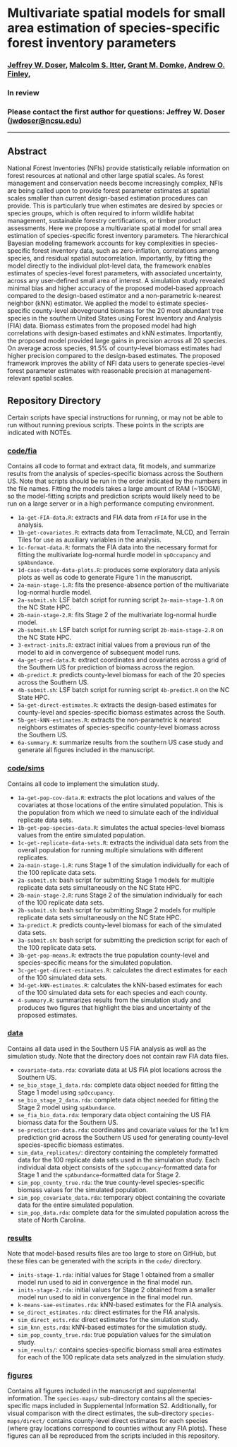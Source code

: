 # Multivariate spatial models for small area estimation of species-specific forest inventory parameters 

### [Jeffrey W. Doser](https://www.doserlab.com/), [Malcolm S. Itter](https://www.mitter-forestecology.com/), [Grant M. Domke](https://scholar.google.com/citations?user=6ke2YZ4AAAAJ&hl=en), [Andrew O. Finley](https://www.finley-lab.com/), 

### In review 

### Please contact the first author for questions: Jeffrey W. Doser (jwdoser@ncsu.edu)

---------------------------------

## Abstract

National Forest Inventories (NFIs) provide statistically reliable information on forest resources at national and other large spatial scales. As forest management and conservation needs become increasingly complex, NFIs are being called upon to provide forest parameter estimates at spatial scales smaller than current design-based estimation procedures can provide. This is particularly true when estimates are desired by species or species groups, which is often required to inform wildlife habitat management, sustainable forestry certifications, or timber product assessments. Here we propose a multivariate spatial model for small area estimation of species-specific forest inventory parameters. The hierarchical Bayesian modeling framework accounts for key complexities in species-specific forest inventory data, such as zero-inflation, correlations among species, and residual spatial autocorrelation. Importantly, by fitting the model directly to the individual plot-level data, the framework enables estimates of species-level forest parameters, with associated uncertainty, across any user-defined small area of interest. A simulation study revealed minimal bias and higher accuracy of the proposed model-based approach compared to the design-based estimator and a non-parametric k-nearest neighbor (kNN) estimator. We applied the model to estimate species-specific county-level aboveground biomass for the 20 most abundant tree species in the southern United States using Forest Inventory and Analysis (FIA) data. Biomass estimates from the proposed model had high correlations with design-based estimates and kNN estimates. Importantly, the proposed model provided large gains in precision across all 20 species. On average across species, 91.5\% of county-level biomass estimates had higher precision compared to the design-based estimates. The proposed framework improves the ability of NFI data users to generate species-level forest parameter estimates with reasonable precision at management-relevant spatial scales.  

## Repository Directory

Certain scripts have special instructions for running, or may not be able to run without running previous scripts. These points in the scripts are indicated with NOTEs.  

### [code/fia](./code/fia/)

Contains all code to format and extract data, fit models, and summarize results from the analysis of species-specific biomass across the Southern US. Note that scripts should be run in the order indicated by the numbers in the file names. Fitting the models takes a large amount of RAM (~150GM), so the model-fitting scripts and prediction scripts would likely need to be run on a large server or in a high performance computing environment.  

+ `1a-get-FIA-data.R`: extracts and FIA data from `rFIA` for use in the analysis. 
+ `1b-get-covariates.R`: extracts data from Terraclimate, NLCD, and Terrain Tiles for use as auxiliary variables in the analysis.
+ `1c-format-data.R`: formats the FIA data into the necessary format for fitting the multivariate log-normal hurdle model in `spOccupancy` and `spAbundance`.  
+ `1d-case-study-data-plots.R`: produces some exploratory data anlysis plots as well as code to generate Figure 1 in the manuscript. 
+ `2a-main-stage-1.R`: fits the presence-absence portion of the multivariate log-normal hurdle model. 
+ `2a-submit.sh`: LSF batch script for running script `2a-main-stage-1.R` on the NC State HPC. 
+ `2b-main-stage-2.R`: fits Stage 2 of the multivariate log-normal hurdle model. 
+ `2b-submit.sh`: LSF batch script for running script `2b-main-stage-2.R` on the NC State HPC.
+ `3-extract-inits.R`: extract initial values from a previous run of the model to aid in convergence of subsequent model runs. 
+ `4a-get-pred-data.R`: extract coordinates and covariates across a grid of the Southern US for prediction of biomass across the region.
+ `4b-predict.R`: predicts county-level biomass for each of the 20 species across the Southern US. 
+ `4b-submit.sh`: LSF batch script for running script `4b-predict.R` on the NC State HPC. 
+ `5a-get-direct-estimates.R`: extracts the design-based estimates for county-level and species-specific biomass estimates across the South. 
+ `5b-get-kNN-estimates.R`: extracts the non-parametric k nearest neighbors estimates of species-specific county-level biomass across the Southern US.  
+ `6a-summary.R`: summarize results from the southern US case study and generate all figures included in the manuscript.  

### [code/sims](./code/sims/)

Contains all code to implement the simulation study. 

+ `1a-get-pop-cov-data.R`: extracts the plot locations and values of the covariates at those locations of the entire simulated population. This is the population from which we need to simulate each of the individual replicate data sets.  
+ `1b-get-pop-species-data.R`: simulates the actual species-level biomass values from the entire simulated population. 
+ `1c-get-replicate-data-sets.R`: extracts the individual data sets from the overall population for running multiple simulations with different replicates. 
+ `2a-main-stage-1.R`: runs Stage 1 of the simulation individually for each of the 100 replicate data sets. 
+ `2a-submit.sh`: bash script for submitting Stage 1 models for multiple replicate data sets simultaneously on the NC State HPC. 
+ `2b-main-stage-2.R`: runs Stage 2 of the simulation individually for each of the 100 replicate data sets. 
+ `2b-submit.sh`: bash script for submitting Stage 2 models for multiple replicate data sets simultaneously on the NC State HPC. 
+ `3a-predict.R`: predicts county-level biomass for each of the simulated data sets. 
+ `3a-submit.sh`: bash script for submitting the prediction script for each of the 100 replicate data sets. 
+ `3b-get-pop-means.R`: extracts the true population county-level and species-specific means for the simulated population.
+ `3c-get-get-direct-estimates.R`: calculates the direct estimates for each of the 100 simulated data sets. 
+ `3d-get-kNN-estimates.R`: calculates the kNN-based estimates for each of the 100 simulated data sets for each species and each county.
+ `4-summary.R`: summarizes results from the simulation study and produces two figures that highlight the bias and uncertainty of the proposed estimates. 

### [data](./data/)

Contains all data used in the Southern US FIA analysis as well as the simulation study. Note that the directory does not contain raw FIA data files.  

+ `covariate-data.rda`: covariate data at US FIA plot locations across the Southern US. 
+ `se_bio_stage_1_data.rda`: complete data object needed for fitting the Stage 1 model using `spOccupancy`. 
+ `se_bio_stage_2_data.rda`: complete data object needed for fitting the Stage 2 model using `spAbundance`. 
+ `se_fia_bio_data.rda`: temporary data object containing the US FIA biomass data for the Southern US. 
+ `se-prediction-data.rda`: coordinates and covariate values for the 1x1 km prediction grid across the Southern US used for generating county-level species-specific biomass estimates. 
+ `sim_data_replicates/`: directory containing the completely formatted data for the 100 replicate data sets used in the simulation study. Each individual data object consists of the `spOccupancy`-formatted data for Stage 1 and the `spAbundance`-formatted data for Stage 2. 
+ `sim_pop_county_true.rda`: the true county-level species-specific biomass values for the simulated population. 
+ `sim_pop_covariate_data.rda`: temporary object containing the covariate data for the entire simulated population. 
+ `sim_pop_data.rda`: complete data for the simulated population across the state of North Carolina.

### [results](./results/)

Note that model-based results files are too large to store on GitHub, but these files can be generated with the scripts in the `code/` directory.  

+ `inits-stage-1.rda`: initial values for Stage 1 obtained from a smaller model run used to aid in convergence in the final model run. 
+ `inits-stage-2.rda`: initial values for Stage 2 obtained from a smaller model run used to aid in convergence in the final model run. 
+ `k-means-sae-estimates.rda`: kNN-based estimates for the FIA analysis.
+ `se_direct_estimates.rda`: direct estimates for the FIA analysis. 
+ `sim_direct_ests.rda`: direct estimates for the simulation study. 
+ `sim_knn_ests.rda`: kNN-based estimates for the simulation study. 
+ `sim_pop_county_true.rda`: true population values for the simulation study. 
+ `sim_results/`: contains species-specific biomass small area estimates for each of the 100 replicate data sets analyzed in the simulation study. 

### [figures](./figures/)

Contains all figures included in the manuscript and supplemental information. The `species-maps/` sub-directory contains all the species-specific maps included in Supplemental Information S2. Additionally, for visual comparison with the direct estimates, the sub-directory `species-maps/direct/` contains county-level direct estimates for each species (where gray locations correspond to counties without any FIA plots). These figures can all be reproduced from the scripts included in this repository. 
